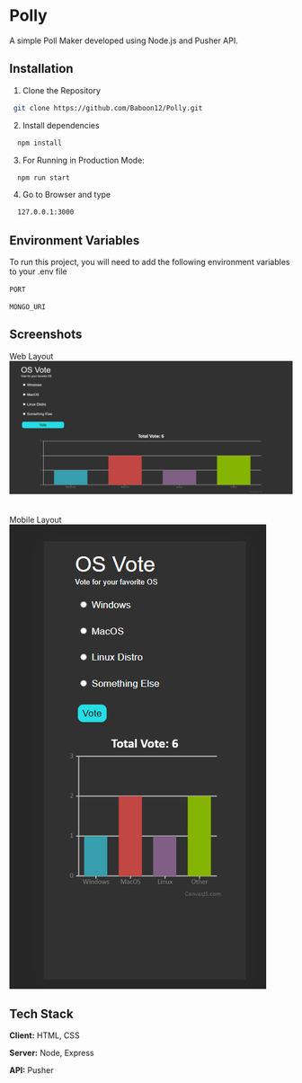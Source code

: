 
# Polly

A simple Poll Maker developed using Node.js and Pusher API.




## Installation 

1. Clone the Repository
```bash
 git clone https://github.com/Baboon12/Polly.git
```

2. Install dependencies

```bash
  npm install
```

3. For Running in Production Mode:
```bash 
  npm run start 
```

4. Go to Browser and type
```bash 
  127.0.0.1:3000 
```

## Environment Variables

To run this project, you will need to add the following environment variables to your .env file

`PORT`

`MONGO_URI`


## Screenshots

Web Layout
![Web Layout](images/Web.png)
<br/> <br/> <br/>
Mobile Layout<br/>
![Mobile Layout](images/Mobile.png)

## Tech Stack

**Client:** HTML, CSS

**Server:** Node, Express

**API:** Pusher

  
